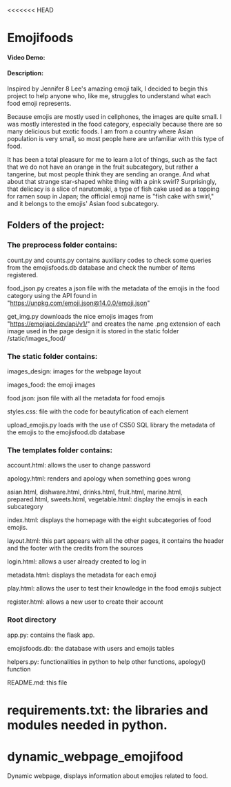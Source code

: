 <<<<<<< HEAD
# Emojifoods
#### Video Demo:
#### Description:

Inspired by Jennifer 8 Lee's amazing emoji talk, I decided to begin this project to
help anyone who, like me, struggles to understand what each food emoji represents.

Because emojis are mostly used in cellphones, the images are quite small. I was mostly
interested in the food category, especially because there are so many delicious but
exotic foods. I am from a country where Asian population is very small,
so most people here are unfamiliar with this type of food.

It has been a total pleasure for me to learn a lot of things, such as the fact that
we do not have an orange in the fruit subcategory, but rather a tangerine, but most
people think they are sending an orange. And what about that strange star-shaped white
thing with a pink swirl? Surprisingly, that delicacy is a slice of narutomaki, a type
of fish cake used as a topping for ramen soup in Japan; the official emoji name is
"fish cake with swirl," and it belongs to the emojis' Asian food subcategory.

## Folders of the project:

### The preprocess folder contains:

count.py and counts.py contains auxiliary codes to check some queries from the emojisfoods.db
database and check the number of items registered.

food_json.py creates a json file with the metadata of the emojis in the food category
using the API found in "https://unpkg.com/emoji.json@14.0.0/emoji.json"

get_img.py downloads the nice emojis images from "https://emojiapi.dev/api/v1/" and
creates the name .png extension of each image used in the page design it is stored
in the static folder /static/images_food/

### The static folder contains:

images_design: images for the webpage layout

images_food: the emoji images

food.json: json file with all the metadata for food emojis

styles.css: file with the code for beautyfication of each element

upload_emojis.py loads with the use of CS50 SQL library the metadata of the emojis to
the emojisfood.db database

### The templates folder contains:

account.html: allows the user to change password

apology.html: renders and apology when something goes wrong

asian.html, dishware.html, drinks.html, fruit.html, marine.html, prepared.html,
sweets.html, vegetable.html: display the emojis in each subcategory

index.html: displays the homepage with the eight subcategories of food emojis.

layout.html: this part appears with all the other pages, it contains the header and
the footer with the credits from the sources

login.html: allows a user already created to log in

metadata.html: displays the metadata for each emoji

play.html: allows the user to test their knowledge in the food emojis subject

register.html: allows a new user to create their account

### Root directory

app.py: contains the flask app.

emojisfoods.db: the database with users and emojis tables

helpers.py: functionalities in python to help other functions, apology() function

README.md: this file

requirements.txt: the libraries and modules needed in python.
=======
# dynamic_webpage_emojifood
Dynamic webpage, displays information about emojies related to food.

